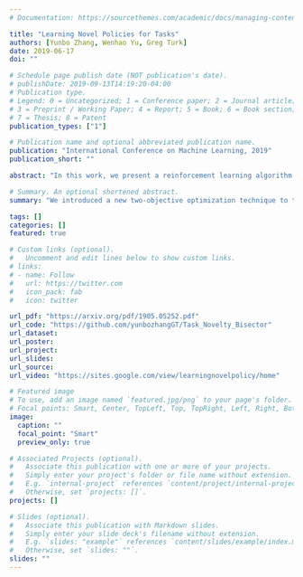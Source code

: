 ```yaml
---
# Documentation: https://sourcethemes.com/academic/docs/managing-content/

title: "Learning Novel Policies for Tasks"
authors: [Yunbo Zhang, Wenhao Yu, Greg Turk]
date: 2019-06-17
doi: ""

# Schedule page publish date (NOT publication's date).
# publishDate: 2019-09-13T14:19:20-04:00
# Publication type.
# Legend: 0 = Uncategorized; 1 = Conference paper; 2 = Journal article;
# 3 = Preprint / Working Paper; 4 = Report; 5 = Book; 6 = Book section;
# 7 = Thesis; 8 = Patent
publication_types: ["1"]

# Publication name and optional abbreviated publication name.
publication: "International Conference on Machine Learning, 2019"
publication_short: ""

abstract: "In this work, we present a reinforcement learning algorithm that can find a variety of policies (novel policies) for a task that is given by a task reward function. Our method does this by creating a second reward function that recognizes previously seen state sequences and rewards those by novelty, which is measured using autoencoders that have been trained on state sequences from previously discovered policies. We present a two-objective update technique for policy gradient algorithms in which each update of the policy is a compromise between improving the task reward and improving the novelty reward. Using this method, we end up with a collection of policies that solves a given task as well as carrying out action sequences that are distinct from one another. We demonstrate this method on maze navigation tasks, a reaching task for a simulated robot arm, and a locomotion task for a hopper. We also demonstrate the effectiveness of our approach on deceptive tasks in which policy gradient methods often get stuck."

# Summary. An optional shortened abstract.
summary: "We introduced a new two-objective optimization technique to train policies that can complete given tasks using novel behaviours."

tags: []
categories: []
featured: true

# Custom links (optional).
#   Uncomment and edit lines below to show custom links.
# links:
# - name: Follow
#   url: https://twitter.com
#   icon_pack: fab
#   icon: twitter

url_pdf: "https://arxiv.org/pdf/1905.05252.pdf"
url_code: "https://github.com/yunbozhangGT/Task_Novelty_Bisector"
url_dataset:
url_poster:
url_project:
url_slides:
url_source:
url_video: "https://sites.google.com/view/learningnovelpolicy/home"

# Featured image
# To use, add an image named `featured.jpg/png` to your page's folder. 
# Focal points: Smart, Center, TopLeft, Top, TopRight, Left, Right, BottomLeft, Bottom, BottomRight.
image:
  caption: ""
  focal_point: "Smart"
  preview_only: true

# Associated Projects (optional).
#   Associate this publication with one or more of your projects.
#   Simply enter your project's folder or file name without extension.
#   E.g. `internal-project` references `content/project/internal-project/index.md`.
#   Otherwise, set `projects: []`.
projects: []

# Slides (optional).
#   Associate this publication with Markdown slides.
#   Simply enter your slide deck's filename without extension.
#   E.g. `slides: "example"` references `content/slides/example/index.md`.
#   Otherwise, set `slides: ""`.
slides: ""
---
```

